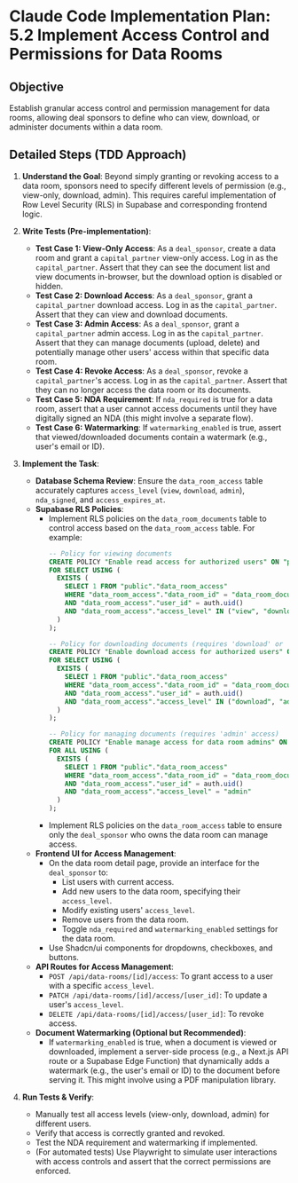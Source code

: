 # Claude Code Implementation Plan: 5.2 Implement Access Control and Permissions for Data Rooms

## Objective
Establish granular access control and permission management for data rooms, allowing deal sponsors to define who can view, download, or administer documents within a data room.

## Detailed Steps (TDD Approach)

1.  **Understand the Goal**: Beyond simply granting or revoking access to a data room, sponsors need to specify different levels of permission (e.g., view-only, download, admin). This requires careful implementation of Row Level Security (RLS) in Supabase and corresponding frontend logic.

2.  **Write Tests (Pre-implementation)**:
    *   **Test Case 1: View-Only Access**: As a `deal_sponsor`, create a data room and grant a `capital_partner` view-only access. Log in as the `capital_partner`. Assert that they can see the document list and view documents in-browser, but the download option is disabled or hidden.
    *   **Test Case 2: Download Access**: As a `deal_sponsor`, grant a `capital_partner` download access. Log in as the `capital_partner`. Assert that they can view and download documents.
    *   **Test Case 3: Admin Access**: As a `deal_sponsor`, grant a `capital_partner` admin access. Log in as the `capital_partner`. Assert that they can manage documents (upload, delete) and potentially manage other users' access within that specific data room.
    *   **Test Case 4: Revoke Access**: As a `deal_sponsor`, revoke a `capital_partner`'s access. Log in as the `capital_partner`. Assert that they can no longer access the data room or its documents.
    *   **Test Case 5: NDA Requirement**: If `nda_required` is true for a data room, assert that a user cannot access documents until they have digitally signed an NDA (this might involve a separate flow).
    *   **Test Case 6: Watermarking**: If `watermarking_enabled` is true, assert that viewed/downloaded documents contain a watermark (e.g., user's email or ID).

3.  **Implement the Task**: 
    *   **Database Schema Review**: Ensure the `data_room_access` table accurately captures `access_level` (`view`, `download`, `admin`), `nda_signed`, and `access_expires_at`.
    *   **Supabase RLS Policies**: 
        *   Implement RLS policies on the `data_room_documents` table to control access based on the `data_room_access` table. For example:
            ```sql
            -- Policy for viewing documents
            CREATE POLICY "Enable read access for authorized users" ON "public"."data_room_documents"
            FOR SELECT USING (
              EXISTS (
                SELECT 1 FROM "public"."data_room_access"
                WHERE "data_room_access"."data_room_id" = "data_room_documents"."data_room_id"
                AND "data_room_access"."user_id" = auth.uid()
                AND "data_room_access"."access_level" IN ("view", "download", "admin")
              )
            );

            -- Policy for downloading documents (requires 'download' or 'admin' access)
            CREATE POLICY "Enable download access for authorized users" ON "public"."data_room_documents"
            FOR SELECT USING (
              EXISTS (
                SELECT 1 FROM "public"."data_room_access"
                WHERE "data_room_access"."data_room_id" = "data_room_documents"."data_room_id"
                AND "data_room_access"."user_id" = auth.uid()
                AND "data_room_access"."access_level" IN ("download", "admin")
              )
            );

            -- Policy for managing documents (requires 'admin' access)
            CREATE POLICY "Enable manage access for data room admins" ON "public"."data_room_documents"
            FOR ALL USING (
              EXISTS (
                SELECT 1 FROM "public"."data_room_access"
                WHERE "data_room_access"."data_room_id" = "data_room_documents"."data_room_id"
                AND "data_room_access"."user_id" = auth.uid()
                AND "data_room_access"."access_level" = "admin"
              )
            );
            ```
        *   Implement RLS policies on the `data_room_access` table to ensure only the `deal_sponsor` who owns the data room can manage access.
    *   **Frontend UI for Access Management**: 
        *   On the data room detail page, provide an interface for the `deal_sponsor` to:
            *   List users with current access.
            *   Add new users to the data room, specifying their `access_level`.
            *   Modify existing users' `access_level`.
            *   Remove users from the data room.
            *   Toggle `nda_required` and `watermarking_enabled` settings for the data room.
        *   Use Shadcn/ui components for dropdowns, checkboxes, and buttons.
    *   **API Routes for Access Management**: 
        *   `POST /api/data-rooms/[id]/access`: To grant access to a user with a specific `access_level`.
        *   `PATCH /api/data-rooms/[id]/access/[user_id]`: To update a user's `access_level`.
        *   `DELETE /api/data-rooms/[id]/access/[user_id]`: To revoke access.
    *   **Document Watermarking (Optional but Recommended)**:
        *   If `watermarking_enabled` is true, when a document is viewed or downloaded, implement a server-side process (e.g., a Next.js API route or a Supabase Edge Function) that dynamically adds a watermark (e.g., the user's email or ID) to the document before serving it. This might involve using a PDF manipulation library.

4.  **Run Tests & Verify**: 
    *   Manually test all access levels (view-only, download, admin) for different users.
    *   Verify that access is correctly granted and revoked.
    *   Test the NDA requirement and watermarking if implemented.
    *   (For automated tests) Use Playwright to simulate user interactions with access controls and assert that the correct permissions are enforced.


